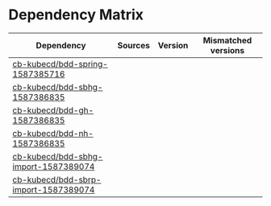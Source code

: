 # Dependency Matrix

Dependency | Sources | Version | Mismatched versions
---------- | ------- | ------- | -------------------
[cb-kubecd/bdd-spring-1587385716](https://github.com/cb-kubecd/bdd-spring-1587385716.git) |  | []() | 
[cb-kubecd/bdd-sbhg-1587386835](https://github.com/cb-kubecd/bdd-sbhg-1587386835.git) |  | []() | 
[cb-kubecd/bdd-gh-1587386835](https://github.com/cb-kubecd/bdd-gh-1587386835.git) |  | []() | 
[cb-kubecd/bdd-nh-1587386835](https://github.com/cb-kubecd/bdd-nh-1587386835.git) |  | []() | 
[cb-kubecd/bdd-sbhg-import-1587389074](https://github.com/cb-kubecd/bdd-sbhg-import-1587389074.git) |  | []() | 
[cb-kubecd/bdd-sbrp-import-1587389074](https://github.com/cb-kubecd/bdd-sbrp-import-1587389074.git) |  | []() | 
